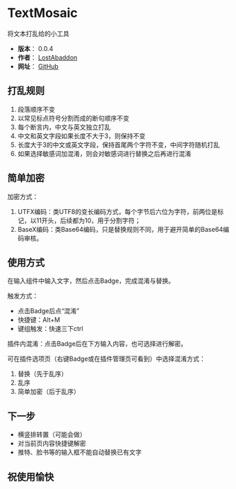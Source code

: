 # TextMosaic

将文本打乱给的小工具

- **版本**： 0.0.4
- **作者**： [LostAbaddon](mailto:lostabaddon@gmail.com)
- **网址**： [GitHub](https://github.com/LostAbaddon/TextMosaic)

## 打乱规则

1.	段落顺序不变
2.	以常见标点符号分割而成的断句顺序不变
3.	每个断言内，中文与英文独立打乱
4.	中文和英文字段如果长度不大于3，则保持不变
5.	长度大于3的中文或英文字段，保持首尾两个字符不变，中间字符随机打乱
6.	如果选择敏感词加混淆，则会对敏感词进行替换之后再进行混淆

## 简单加密

加密方式：

1.	UTFX编码：类UTF8的变长编码方式，每个字节后六位为字符，前两位是标记，以11开头，后续都为10，用于分割字符；
2.	BaseX编码：类Base64编码，只是替换规则不同，用于避开简单的Base64编码审核。

## 使用方式

在输入组件中输入文字，然后点击Badge，完成混淆与替换。

触发方式：
-	点击Badge后点“混淆”
-	快捷键：Alt+M
-	键组触发：快速三下ctrl

插件内混淆：点击Badge后在下方输入内容，也可选择进行解密。

可在插件选项页（右键Badge或在插件管理页可看到）中选择混淆方式：

1.	替换（先于乱序）
2.	乱序
3.	简单加密（后于乱序）

## 下一步

-	横竖排转置（可能会做）
-	对当前页内容快捷键解密
-	推特、脸书等的输入框不能自动替换已有文字

## 祝使用愉快